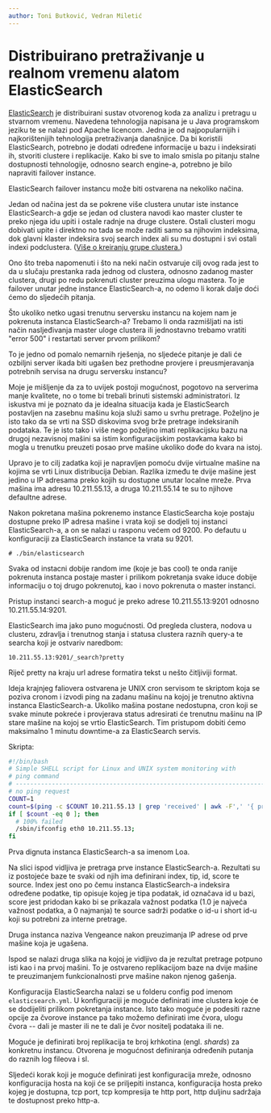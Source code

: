 ```yaml
---
author: Toni Butković, Vedran Miletić
---
```


# Distribuirano pretraživanje u realnom vremenu alatom ElasticSearch

[ElasticSearch](https://www.elastic.co/elasticsearch/) je distribuirani sustav otvorenog koda za analizu i pretragu u stvarnom vremenu. Navedena tehnologija napisana je u Java programskom jeziku te se nalazi pod Apache licencom. Jedna je od najpopularnijih i najkorištenijih tehnologija pretraživanja današnjice. Da bi koristili ElasticSearch, potrebno je dodati određene informacije u bazu i indeksirati ih, stvoriti clustere i replikacije. Kako bi sve to imalo smisla po pitanju stalne dostupnosti tehnologije, odnosno search engine-a, potrebno je bilo napraviti failover instance.

ElasticSearch failover instancu može biti ostvarena na nekoliko načina.

Jedan od načina jest da se pokrene više clustera unutar iste instance ElasticSearch-a gdje se jedan od clustera navodi kao master cluster te preko njega idu upiti i ostale radnje na druge clustere. Ostali clusteri mogu dobivati upite i direktno no tada se može raditi samo sa njihovim indeksima, dok glavni klaster indeksira svoj search index ali su mu dostupni i svi ostali indexi podclustera. ([Više o kreiranju grupe clustera.](https://www.elastic.co/blog/tribe-node))

Ono što treba napomenuti i što na neki način ostvaruje cilj ovog rada jest to da u slučaju prestanka rada jednog od clustera, odnosno zadanog master clustera, drugi po redu pokrenuti cluster preuzima ulogu mastera. To je failover unutar jedne instance ElasticSearch-a, no odemo li korak dalje doći ćemo do sljedećih pitanja.

Što ukoliko netko ugasi trenutnu serversku instancu na kojem nam je pokrenuta instanca ElasticSearch-a? Trebamo li onda razmišljati na isti način nasljeđivanja master uloge clustera ili jednostavno trebamo vratiti "error 500" i restartati server prvom prilikom?

To je jedno od pomalo nemarnih rješenja, no sljedeće pitanje je dali će ozbiljni server ikada biti ugašen bez prethodne provjere i preusmjeravanja potrebnih servisa na drugu serversku instancu?

Moje je mišljenje da za to uvijek postoji mogućnost, pogotovo na serverima manje kvalitete, no o tome bi trebali brinuti sistemski administratori. Iz iskustva mi je poznato da je idealna situacija kada je ElasticSearch postavljen na zasebnu mašinu koja služi samo u svrhu pretrage. Poželjno je isto tako da se vrti na SSD diskovima svog brže pretrage indeksiranih podataka. Te je isto tako i više nego poželjno imati replikacijsku bazu na drugoj nezavisnoj mašini sa istim konfiguracijskim postavkama kako bi mogla u trenutku preuzeti posao prve mašine ukoliko dođe do kvara na istoj.

Upravo je to cilj zadatka koji je napravljen pomoću dvije virtualne mašine na kojima se vrti Linux distribucija Debian. Razlika između te dvije mašine jest jedino u IP adresama preko kojih su dostupne unutar localne mreže. Prva mašina ima adresu 10.211.55.13, a druga 10.211.55.14 te su to njihove defaultne adrese.

Nakon pokretana mašina pokrenemo instance ElasticSearcha koje postaju dostupne preko IP adresa mašine i vrata koji se dodjeli toj instanci ElasticSearch-a, a on se nalazi u rasponu većem od 9200. Po defautu u konfiguraciji za ElasticSearch instance ta vrata su 9201.

``` shell
# ./bin/elasticsearch
```

Svaka od instacni dobije random ime (koje je bas cool) te onda ranije pokrenuta instanca postaje master i prilikom pokretanja svake iduce dobije informaciju o toj drugo pokrenutoj, kao i novo pokrenuta o master instanci.

Pristup instanci search-a moguć je preko adrese 10.211.55.13:9201 odnosno 10.211.55.14:9201.

ElasticSearch ima jako puno mogućnosti. Od pregleda clustera, nodova u clusteru, zdravlja i trenutnog stanja i statusa clustera raznih query-a te searcha koji je ostvariv naredbom:

```
10.211.55.13:9201/_search?pretty
```

Riječ pretty na kraju url adrese formatira tekst u nešto čitljiviji format.

Ideja krajnjeg faliovera ostvarena je UNIX cron servisom te skriptom koja se poziva cronom i izvodi ping na zadanu mašinu na kojoj je trenutno aktivna instanca ElasticSearch-a. Ukoliko mašina postane nedostupna, cron koji se svake minute pokreće i provjerava status adresirati će trenutnu mašinu na IP stare mašine na kojoj se vrtio ElasticSearch. Tim pristupom dobiti ćemo maksimalno 1 minutu downtime-a za ElasticSearch servis.

Skripta:

``` bash
#!/bin/bash
# Simple SHELL script for Linux and UNIX system monitoring with
# ping command
# -------------------------------------------------------------------------
# no ping request
COUNT=1
count=$(ping -c $COUNT 10.211.55.13 | grep 'received' | awk -F',' '{ print $2 }' | awk '{ print $1 }')
if [ $count -eq 0 ]; then
  # 100% failed
  /sbin/ifconfig eth0 10.211.55.13;
fi
```

Prva dignuta instanca ElasticSearch-a sa imenom Loa.

Na slici ispod vidljiva je pretraga prve instance ElasticSearch-a. Rezultati su iz postojeće baze te svaki od njih ima definirani index, tip, id, score te source. Index jest ono po čemu instanca ElasticSearch-a indeksira određene podatke, tip opisuje kojeg je tipa podatak, id označava id u bazi, score jest pridodan kako bi se prikazala važnost podatka (1.0 je najveća važnost podatka, a 0 najmanja) te source sadrži podatke o id-u i short id-u koji su potrebni za interne pretrage.

Druga instanca naziva Vengeance nakon preuzimanja IP adrese od prve mašine koja je ugašena.

Ispod se nalazi druga slika na kojoj je vidljivo da je rezultat pretrage potpuno isti kao i na prvoj mašini. To je ostvareno replikacijom baze na dvije mašine te preuzimanjem funkcionalnosti prve mašine nakon njenog gašenja.

Konfiguracija ElasticSearcha nalazi se u folderu config pod imenom `elasticsearch.yml`. U konfiguraciji je moguće definirati ime clustera koje će se dodijeliti prilikom pokretanja instance. Isto tako moguće je podesiti razne opcije za čvorove instance pa tako možemo definirati ime čvora, ulogu čvora -- dali je master ili ne te dali je čvor nositelj podataka ili ne.

Moguće je definirati broj replikacija te broj krhkotina (engl. *shards*) za konkretnu instancu. Otvorena je mogućnost definiranja određenih putanja do raznih log fileova i sl.

Sljedeći korak koji je moguće definirati jest konfiguracija mreže, odnosno konfiguracija hosta na koji će se priljepiti instanca, konfiguracija hosta preko kojeg je dostupna, tcp port, tcp kompresija te http port, http duljinu sadržaja te dostupnost preko http-a.
